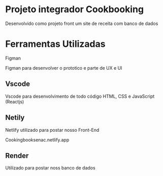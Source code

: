 <h1> Projeto integrador Cookbooking</h1>
<p> Desenvolvido como projeto front um site de receita com banco de dados</p>

<h1>Ferramentas Utilizadas</h1>
<p> Figman </p>
<p> Figman para desenvolver o prototico e parte de UX e UI </p>

<h2> Vscode</h2>
<p>Vscode para desenvolvimento de todo código HTML, CSS e JavaScript (Reactjs)</p>

<h2>Netily </h2>
<p>Netlify utilizado para postar nosso Front-End</p>
<a>Cookingbooksenac.netlify.app</a>

<h2>Render</h2>
<p>Utilizado para postar noss banco de dados</p>
